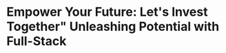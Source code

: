 <h1 align="left">Empower Your Future: Let's Invest Together" Unleashing Potential with Full-Stack</h1>